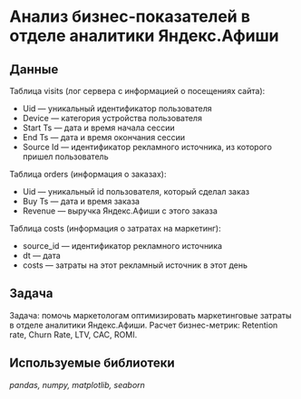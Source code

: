 # Анализ бизнес-показателей в отделе аналитики Яндекс.Афиши


## Данные

Таблица visits (лог сервера с информацией о посещениях сайта):
- Uid — уникальный идентификатор пользователя
- Device — категория устройства пользователя
- Start Ts — дата и время начала сессии
- End Ts — дата и время окончания сессии
- Source Id — идентификатор рекламного источника, из которого пришел пользователь

Таблица orders (информация о заказах):
- Uid — уникальный id пользователя, который сделал заказ
- Buy Ts — дата и время заказа
- Revenue — выручка Яндекс.Афиши с этого заказа

Таблица costs (информация о затратах на маркетинг):
- source_id — идентификатор рекламного источника
- dt — дата
- costs — затраты на этот рекламный источник в этот день

## Задача

Задача: помочь маркетологам оптимизировать маркетинговые затраты в отделе аналитики Яндекс.Афиши. Расчет бизнес-метрик: Retention rate, Churn Rate, LTV, CAC, ROMI.


## Используемые библиотеки
*pandas, numpy, matplotlib, seaborn*